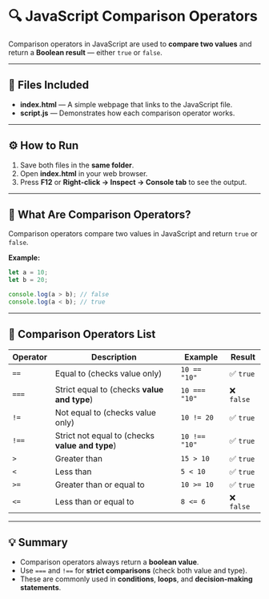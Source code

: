 # 🔍 JavaScript Comparison Operators

Comparison operators in JavaScript are used to **compare two values** and return a **Boolean result** — either `true` or `false`.

---

## 📂 Files Included

* **index.html** — A simple webpage that links to the JavaScript file.
* **script.js** — Demonstrates how each comparison operator works.

---

## ⚙️ How to Run

1. Save both files in the **same folder**.
2. Open **index.html** in your web browser.
3. Press **F12** or **Right-click → Inspect → Console tab** to see the output.

---

## 🧠 What Are Comparison Operators?

Comparison operators compare two values in JavaScript and return `true` or `false`.

**Example:**

```javascript
let a = 10;
let b = 20;

console.log(a > b); // false
console.log(a < b); // true
```

---

## 📘 Comparison Operators List

| Operator | Description                                     | Example       | Result    |
| -------- | ----------------------------------------------- | ------------- | --------- |
| `==`     | Equal to (checks value only)                    | `10 == "10"`  | ✅ `true`  |
| `===`    | Strict equal to (checks **value and type**)     | `10 === "10"` | ❌ `false` |
| `!=`     | Not equal to (checks value only)                | `10 != 20`    | ✅ `true`  |
| `!==`    | Strict not equal to (checks **value and type**) | `10 !== "10"` | ✅ `true`  |
| `>`      | Greater than                                    | `15 > 10`     | ✅ `true`  |
| `<`      | Less than                                       | `5 < 10`      | ✅ `true`  |
| `>=`     | Greater than or equal to                        | `10 >= 10`    | ✅ `true`  |
| `<=`     | Less than or equal to                           | `8 <= 6`      | ❌ `false` |

---

## 💡 Summary

* Comparison operators always return a **boolean value**.
* Use `===` and `!==` for **strict comparisons** (check both value and type).
* These are commonly used in **conditions**, **loops**, and **decision-making statements**.

